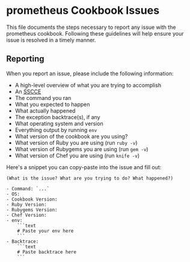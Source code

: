 prometheus Cookbook Issues
============================
This file documents the steps necessary to report any issue with the
prometheus cookbook. Following these guidelines will help ensure your
issue is resolved in a timely manner.

Reporting
---------
When you report an issue, please include the following information:

- A high-level overview of what you are trying to accomplish
- An [SSCCE](http://sscce.org/)
- The command you ran
- What you expected to happen
- What actually happened
- The exception backtrace(s), if any
- What operating system and version
- Everything output by running `env`
- What version of the cookbook are you using?
- What version of Ruby you are using (run `ruby -v`)
- What version of Rubygems you are using (run `gem -v`)
- What version of Chef you are using (run `knife -v`)

Here's a snippet you can copy-paste into the issue and fill out:

```text
(What is the issue? What are you trying to do? What happened?)

- Command: `...`
- OS:
- Cookbook Version:
- Ruby Version:
- Rubygems Version:
- Chef Version:
- env:
    ```text
    # Paste your env here
    ```
- Backtrace:
    ```text
    # Paste backtrace here
    ```
```
